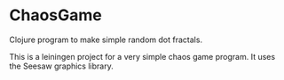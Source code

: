 # ChaosGame
Clojure program to make simple random dot fractals.

This is a leiningen project for a very simple chaos game program.  It uses the Seesaw graphics library.
